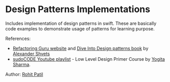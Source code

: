 # Design Patterns Implementations

Includes implementation of design patterns in swift.
These are basically code examples to demonstrate usage of patterns for learning purpose.

References:
- [Refactoring Guru website](https://refactoring.guru/design-patterns/swift) and [Dive Into Design patterns book](https://refactoring.guru/design-patterns/book) by [Alexander Shvets](https://github.com/neochief)
- [sudoCODE Youtube playlist](https://youtube.com/playlist?list=PLTCrU9sGybupCpY20eked6blbHI4zZ55k) - Low Level Design Primer Course by [Yogita Sharma](https://github.com/yogitaAP).


Author: [Rohit Patil](https://github.com/rohit009) 
